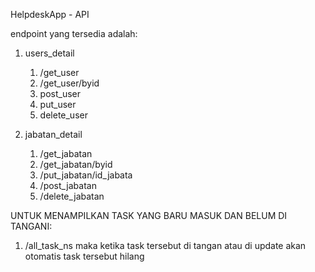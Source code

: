 HelpdeskApp - API

endpoint yang tersedia adalah:

1. users_detail

   1. /get_user
   2. /get_user/byid
   3. post_user
   4. put_user
   5. delete_user

2. jabatan_detail
   1. /get_jabatan
   2. /get_jabatan/byid
   3. /put_jabatan/id_jabata
   4. /post_jabatan
   5. /delete_jabatan

UNTUK MENAMPILKAN TASK YANG BARU MASUK DAN BELUM DI TANGANI:

1.  /all_task_ns
    maka ketika task tersebut di tangan atau di update akan otomatis task tersebut hilang
